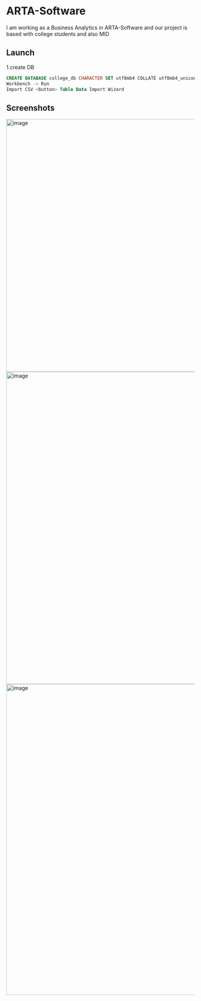 ##
# ARTA-Software
I am working as a Business Analytics in ARTA-Software and our project is based with college students and also MID 

## Launch
1.create DB
```sql
CREATE DATABASE college_db CHARACTER SET utf8mb4 COLLATE utf8mb4_unicode_ci;
Workbench -> Run
Import CSV <button> Table Data Import Wizard
``` 

## Screenshots
<img width="1028" height="676" alt="image" src="https://github.com/user-attachments/assets/63199c88-e09f-45f7-a620-62c41c7c0704" />
<img width="963" height="835" alt="image" src="https://github.com/user-attachments/assets/2ab682c6-b766-4b74-b3c2-77be23d7158a" />
<img width="949" height="831" alt="image" src="https://github.com/user-attachments/assets/50b4e705-684f-4159-936d-323476355abb" />

